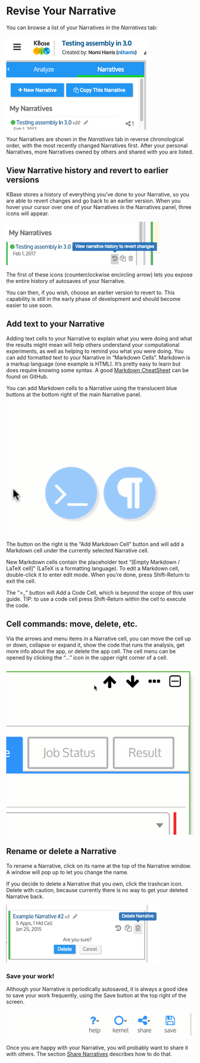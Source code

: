 # Revise Your Narrative

You can browse a list of your Narratives in the _Narratives_ tab:

![Screen Shot 2017-02-02 at 11.14.14 AM](../../.gitbook/assets/screen-shot-2017-02-02-at-11.14.14-am.png)

Your Narratives are shown in the _Narratives_ tab in reverse chronological order, with the most recently changed Narratives first. After your personal Narratives, more Narratives owned by others and shared with you are listed.

## View Narrative history and revert to earlier versions

KBase stores a history of everything you’ve done to your Narrative, so you are able to revert changes and go back to an earlier version. When you hover your cursor over one of your Narratives in the Narratives panel, three icons will appear.

![](../../.gitbook/assets/screen-shot-2017-02-02-at-11.40.57-am.png)

The first of these icons \(counterclockwise encircling arrow\) lets you expose the entire history of autosaves of your Narrative.

You can then, if you wish, choose an earlier version to revert to. This capability is still in the early phase of development and should become easier to use soon.

## Add text to your Narrative

Adding text cells to your Narrative to explain what you were doing and what the results might mean will help others understand your computational experiments, as well as helping to remind you what you were doing. You can add formatted text to your Narrative in “Markdown Cells”. Markdown is a markup language \(one example is HTML\). It’s pretty easy to learn but does require knowing some syntax. A good [Markdown CheatSheet](https://github.com/adam-p/markdown-here/wiki/Markdown-Cheatsheet) can be found on GitHub.

You can add Markdown cells to a Narrative using the translucent blue buttons at the bottom right of the main Narrative panel.

![](../../.gitbook/assets/addcellcodemarkdown.gif)

The button on the right is the “Add Markdown Cell” button and will add a Markdown cell under the currently selected Narrative cell.

New Markdown cells contain the placeholder text “\[Empty Markdown / LaTeX cell\]” \(LaTeX is a formatting language\). To edit a Markdown cell, double-click it to enter edit mode. When you’re done, press Shift-Return to exit the cell.

The "&gt;\_" button will Add a Code Cell, which is beyond the scope of this user guide. TIP: to use a code cell press Shift-Return within the cell to execute the code.

## Cell commands: move, delete, etc.

Via the arrows and menu items in a Narrative cell, you can move the cell up or down, collapse or expand it, show the code that runs the analysis, get more info about the app, or delete the app cell. The cell menu can be opened by clicking the “…” icon in the upper right corner of a cell.  


![](../../.gitbook/assets/appcellmenu%20%281%29.gif)

## Rename or delete a Narrative

To rename a Narrative, click on its name at the top of the Narrative window. A window will pop up to let you change the name.

If you decide to delete a Narrative that you own, click the trashcan icon. Delete with caution, because currently there is no way to get your deleted Narrative back.

![](../../.gitbook/assets/image31.png)

### **Save your work!**

Although your Narrative is periodically autosaved, it is always a good idea to save your work frequently, using the Save button at the top right of the screen.

![](../../.gitbook/assets/savenarrative%20%282%29.gif)

Once you are happy with your Narrative, you will probably want to share it with others. The section [Share Narratives](share-narratives.md) describes how to do that.

